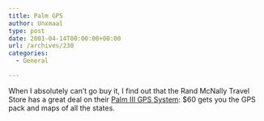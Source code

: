 ```yaml
---
title: Palm GPS
author: Unxmaal
type: post
date: 2001-04-14T00:00:00+00:00
url: /archives/230
categories:
  - General

---
```

When I absolutely can&#8217;t go buy it, I find out that the Rand McNally Travel Store has a great deal on their <A HREF="http://www.randmcnally.com/rmc/store/strProductDetail.jsp?prod_id=1009865&#038;BV">Palm III GPS System</A>: $60 gets you the GPS pack and maps of all the states.